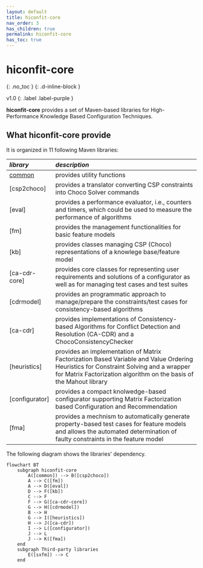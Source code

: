```yaml
---
layout: default
title: hiconfit-core
nav_order: 3
has_children: true
permalink: hiconfit-core
has_toc: true
---
```


# hiconfit-core
{: .no_toc }
{: .d-inline-block }

<span style = "text-transform: lowercase">v1.0</span>
{: .label .label-purple }

**hiconfit-core** provides a set of Maven-based libraries for High-Performance Knowledge Based Configuration Techniques.



## What hiconfit-core provide

It is organized in 11 following Maven libraries:

| *library*                                       | *description*                            |
|:----------------------------------------------|:------------------------------------------|
| [common] | provides utility functions |
| [csp2choco] | provides a translator converting CSP constraints into Choco Solver commands |
| [eval]     | provides a performance evaluator, i.e., counters and timers, which could be used to measure the performance of algorithms |
| [fm]         | provides the management functionalities for basic feature models |
| [kb]    | provides classes managing CSP (Choco) representations of a knowlege base/feature model |
| [ca-cdr-core]  | provides core classes for representing user requirements and solutions of a configurator as well as for managing test cases and test suites |
| [cdrmodel] | provides an programmatic approach to manage/prepare the constraints/test cases for consistency-based algorithms |
| [ca-cdr]     | provides implementations of Consistency-based Algorithms for Conflict Detection and Resolution (CA-CDR) and a ChocoConsistencyChecker |
| [heuristics]         | provides an implementation of Matrix Factorization Based Variable and Value Ordering Heuristics for Constraint Solving and a wrapper for Matrix Factorization algorithm on the basis of the Mahout library |
| [configurator] | provides a compact knolwedge-based configurator supporting Matrix Factorization based Configuration and Recommendation |
| [fma]    | provides a mechnism to automatically generate property-based test cases for feature models and allows the automated determination of faulty constraints in the feature model |

The following diagram shows the libraries' dependency.

```mermaid
flowchart BT
    subgraph hiconfit-core
        A([common]) --> B([csp2choco])
        A --> C([fm])
        A --> D([eval])
        D --> F([kb])
        C --> F
        F --> G([ca-cdr-core])
        G --> H([cdrmodel])
        B --> H
        G --> I([heuristics])
        H --> J([ca-cdr])
        I --> L([configurator])
        J --> L
        J --> K([fma])
    end
    subgraph Third-party libraries
        E([sxfm]) --> C
    end
```

<!-- Links -->
<!-- [References]: /references -->
<!-- [ca-cdr]: ca-cdr -->
<!-- [cdrmodel]: cdrmodel -->
<!-- [ca-cdr-core]: ca-cdr-core -->
<!-- [kb]: kb -->
<!-- [fm]: fm -->
<!-- [eval]: eval -->
<!-- [csp2choco]: csp2choco -->
[common]: /hiconfit-core/common
<!-- [fma]: fma -->
<!-- [configurator]: configurator -->
<!-- [heuristics]: heuristics -->